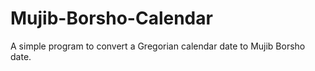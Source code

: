 # Mujib-Borsho-Calendar
A simple program to convert a Gregorian calendar date to Mujib Borsho date.
